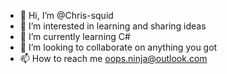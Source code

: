 - 👋 Hi, I’m @Chris-squid
- 👀 I’m interested in learning and sharing ideas
- 🌱 I’m currently learning C#
- 💞️ I’m looking to collaborate on anything you got
- 📫 How to reach me oops.ninja@outlook.com

<!---
Chris-squid/Chris-squid is a ✨ special ✨ repository because its `README.md` (this file) appears on your GitHub profile.
You can click the Preview link to take a look at your changes.
--->
